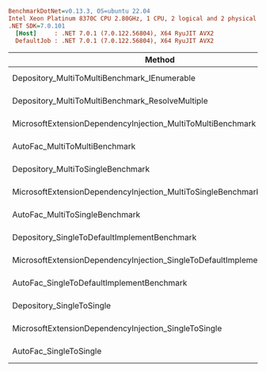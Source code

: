 ``` ini

BenchmarkDotNet=v0.13.3, OS=ubuntu 22.04
Intel Xeon Platinum 8370C CPU 2.80GHz, 1 CPU, 2 logical and 2 physical cores
.NET SDK=7.0.101
  [Host]     : .NET 7.0.1 (7.0.122.56804), X64 RyuJIT AVX2
  DefaultJob : .NET 7.0.1 (7.0.122.56804), X64 RyuJIT AVX2


```
|                                                                  Method |       Mean |     Error |    StdDev |     Median | Allocated |
|------------------------------------------------------------------------ |-----------:|----------:|----------:|-----------:|----------:|
|                            Depository_MultiToMultiBenchmark_IEnumerable |   5.772 μs | 0.0838 μs | 0.0784 μs |   5.755 μs |   3.74 KB |
|                        Depository_MultiToMultiBenchmark_ResolveMultiple |   4.760 μs | 0.0591 μs | 0.0553 μs |   4.769 μs |   3.61 KB |
|             MicrosoftExtensionDependencyInjection_MultiToMultiBenchmark |   4.218 μs | 0.0461 μs | 0.0431 μs |   4.206 μs |   4.51 KB |
|                                           AutoFac_MultiToMultiBenchmark | 122.995 μs | 0.7898 μs | 0.7001 μs | 122.774 μs |  24.19 KB |
|                                       Depository_MultiToSingleBenchmark |   4.020 μs | 0.0462 μs | 0.0432 μs |   4.025 μs |   3.27 KB |
|            MicrosoftExtensionDependencyInjection_MultiToSingleBenchmark |   2.832 μs | 0.0559 μs | 0.0549 μs |   2.842 μs |   3.95 KB |
|                                          AutoFac_MultiToSingleBenchmark |  37.278 μs | 0.7443 μs | 0.8571 μs |  36.888 μs |  16.26 KB |
|                            Depository_SingleToDefaultImplementBenchmark |   2.976 μs | 0.0408 μs | 0.0382 μs |   2.979 μs |   2.55 KB |
| MicrosoftExtensionDependencyInjection_SingleToDefaultImplementBenchmark |   3.041 μs | 0.1728 μs | 0.5096 μs |   3.088 μs |    3.6 KB |
|                               AutoFac_SingleToDefaultImplementBenchmark |  28.468 μs | 0.2443 μs | 0.2285 μs |  28.577 μs |  13.31 KB |
|                                               Depository_SingleToSingle |   3.695 μs | 0.0477 μs | 0.0446 μs |   3.680 μs |   2.91 KB |
|                    MicrosoftExtensionDependencyInjection_SingleToSingle |   3.364 μs | 0.1798 μs | 0.5301 μs |   3.566 μs |    3.8 KB |
|                                                  AutoFac_SingleToSingle |  30.065 μs | 0.1138 μs | 0.1009 μs |  30.076 μs |  13.79 KB |
